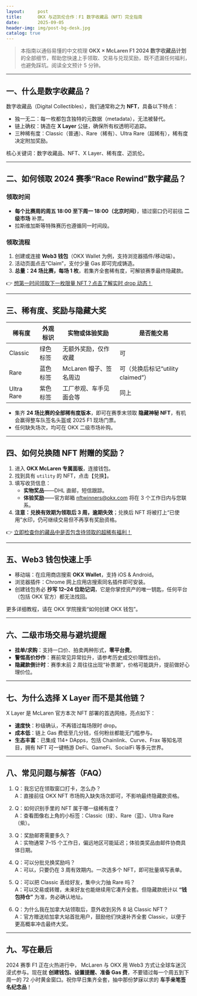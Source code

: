 ```yaml
---
layout:     post
title:      OKX 与迈凯伦合作：F1 数字收藏品（NFT）完全指南
date:       2025-09-05
header-img: img/post-bg-desk.jpg
catalog: true
---
```


> 本指南以通俗易懂的中文梳理 **OKX × McLaren F1 2024 数字收藏品计划** 的全部细节，帮助您快速上手领取、交易与兑现奖励，既不遗漏任何福利，也避免踩坑。阅读全文预计 5 分钟。

---

## 一、什么是数字收藏品？

数字收藏品（Digital Collectibles），我们通常称之为 **NFT**，具备以下特点：

- 独一无二：每一枚都包含独特的元数据（metadata），无法被替代。  
- 链上确权：铸造在 **X Layer** 公链，确保所有权透明可追踪。  
- 三种稀有度：Classic（普通）、Rare（稀有）、Ultra Rare（超稀有），稀有度决定附加奖励。  

核心关键词：数字收藏品、NFT、X Layer、稀有度、迈凯伦。

---

## 二、如何领取 2024 赛季“Race Rewind”数字藏品？

### 领取时间
- **每个比赛周的周五 18:00 至下周一 18:00（北京时间）**，错过窗口仍可前往 **二级市场** 补票。  
- 拉斯维加斯等特殊赛历也遵循同一时间段。

### 领取流程
1. 创建或连接 **Web3 钱包**（OKX Wallet 为例，支持浏览器插件/移动端）。  
2. 活动页面点击“Claim”，支付少量 Gas 即可完成铸造。  
3. **总量：24 场比赛，每场 1 枚**，若集齐全套稀有度，可解锁赛季最终隐藏款。

👉 [想第一时间领取下一枚限量 NFT？点击了解实时 drop 动态！](https://okxdog.com/)

---

## 三、稀有度、奖励与隐藏大奖

| 稀有度 | 外观标识 | 实物或体验奖励 | 是否能交易 |
| --- | --- | --- | --- |
| Classic | 绿色标签 | 无额外奖励，仅作收藏 | 可 |
| Rare | 蓝色标签 | McLaren 帽子、签名周边 | 可（兑换后标记“utility claimed”） |
| Ultra Rare | 紫色标签 | 工厂参观、车手见面会等 | 同上 |

- 集齐 **24 场比赛的全部稀有度版本**，即可在赛季末领取 **隐藏神秘 NFT**，有机会赢得整车队签名头盔或 2025 F1 现场门票。  
- 任何缺失场次，均可在 OKX 二级市场补购。

---

## 四、如何兑换随 NFT 附赠的奖励？

1. 进入 **OKX McLaren 专属面板**，连接钱包。  
2. 找到具有 `utility` 的 NFT，点击【兑换】。  
3. 填写收货信息：  
   - **实物奖品**——DHL 直邮，短信跟踪。  
   - **体验奖励**——官方邮箱 nftwinners@okx.com 将在 3 个工作日内与您联系。  
4. **注意：兑换有效期为领取后 3 周，逾期失效**；兑换后 NFT 将被打上“已使用”水印，仍可继续交易但不再享有奖励资格。

👉 [立即检查你的藏品中是否包含待领取的超稀有福利！](https://okxdog.com/)

---

## 五、Web3 钱包快速上手

- 移动端：在应用商店搜索 **OKX Wallet**，支持 iOS & Android。  
- 浏览器插件：Chrome 网上应用店搜索同名插件即可安装。  
- 创建钱包务必 **抄写 12–24 位助记词**，它是你掌控资产的唯一钥匙，任何平台（包括 OKX 官方）都无法找回。  

更多详细教程，请在 OKX 学院搜索“如何创建 OKX 钱包”。

---

## 六、二级市场交易与避坑提醒

- **挂单/求购**：支持一口价、拍卖两种形式，**零平台费**。  
- **警惕高价炒作**：赛前常见异常拉升，请参考历史成交价理性出价。  
- **隐藏款倒计时**：赛季末前 2 周往往出现“补票潮”，价格可能跳升，提前做好心理价位。  

---

## 七、为什么选择 X Layer 而不是其他链？

X Layer 是 McLaren 官方本次 NFT 部署的首选网络，亮点如下：

- **速度快**：秒级确认，不再错过每场限时 drop。  
- **成本低**：链上 Gas 费低至几分钱，任何粉丝都能无门槛参与。  
- **生态丰富**：已集成 114+ DApps，包括 Chainlink、Curve、Frax 等知名项目，拥有 NFT 可一键畅游 DeFi、GameFi、SocialFi 等多元世界。  

---

## 八、常见问题与解答（FAQ）

1. Q：我忘记在领取窗口打卡，怎么办？  
   A：直接前往 OKX NFT 市场购入缺失场次即可，不影响最终隐藏款资格。

2. Q：如何识别手里的 NFT 属于哪一级稀有度？  
   A：查看图像右上角的小标签：Classic（绿）、Rare（蓝）、Ultra Rare（紫）。

3. Q：奖励邮寄需要多久？  
   A：实物通常 7–15 个工作日，偏远地区可能延迟；体验类奖品由邮件协商具体日期。

4. Q：可以分批兑换奖励吗？  
   A：可以，只要仍在 3 周有效期内。一次选多个 NFT，即可批量填写表单。

5. Q：可以把 Classic 丢给好友，集中火力抽 Rare 吗？  
   A：可以交易或转赠，未来好友也能继续用它凑齐全套。但隐藏款统计以 **“钱包持仓”** 为准，务必确认地址。

6. Q：为什么我在加拿大站领取后，意外收到另外 8 站 Classic NFT？  
   A：官方赠送给加拿大站首批用户，鼓励他们快速补齐全套 Classic，以便于更高概率冲击最终大奖。

---

## 九、写在最后

2024 赛季 F1 正在火热进行中， McLaren 与 OKX 用 Web3 方式让全球车迷沉浸式参与。现在就 **创建钱包、设置提醒、准备 Gas 费**，不要错过每一个周五到下周一的 72 小时黄金窗口。祝你早日集齐全套，抽中那份梦寐以求的 **车手亲笔签名纪念品**！